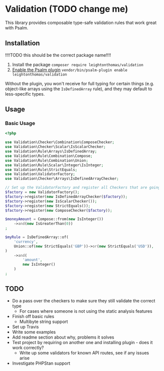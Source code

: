 # Validation (TODO change me)

This library provides composable type-safe validation rules that work great with Psalm.

## Installation

!!!!TODO this should be the correct package name!!!!
1. Install the package `composer require leightonthomas/validation`
1. [Enable the Psalm plugin](https://psalm.dev/docs/running_psalm/plugins/using_plugins/) `vendor/bin/psalm-plugin enable leightonthomas/validation`

Without the plugin, you won't receive for full typing for certain things (e.g. object-like arrays using the `IsDefinedArray` rule), and they may default to less-specific types.

## Usage
### Basic Usage

```php
<?php

use Validation\Checker\Combination\ComposeChecker;
use Validation\Checker\Scalar\IsScalarChecker;
use Validation\Rule\Arrays\IsDefinedArray;
use Validation\Rule\Combination\Compose;
use Validation\Rule\Combination\Union;
use Validation\Rule\Scalar\Integer\IsInteger;
use Validation\Rule\StrictEquals;
use Validation\ValidatorFactory;
use Validation\Checker\Arrays\IsDefinedArrayChecker;

// Set up the ValidatorFactory and register all Checkers that are going to be used
$factory = new ValidatorFactory();
$factory->register(new IsDefinedArrayChecker($factory));
$factory->register(new IsScalarChecker());
$factory->register(new StrictEquals());
$factory->register(new ComposeChecker($factory));

$moneyAmount = Compose::from(new IsInteger())
    ->and(new IsGreaterThan(0))
;

$myRule = IsDefinedArray::of(
    'currency',
    Union::of(new StrictEquals('GBP'))->or(new StrictEquals('USD')), 
)
    ->and(
        'amount', 
        new IsInteger()
    )
;
```

## TODO

* Do a pass over the checkers to make sure they still validate the correct type
    * For cases where someone is not using the static analysis features
* Finish off basic rules
    * Multibyte string support
* Set up Travis
* Write some examples
* Add readme section about why, problems it solves
* Test project by requiring on another one and installing plugin - does it work correctly?
    * Write up some validators for known API routes, see if any issues arise
* Investigate PHPStan support


